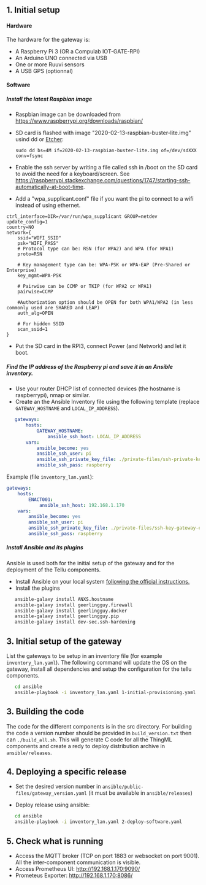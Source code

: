 
## 1. Initial setup

#### Hardware
The hardware for the gateway is:

* A Raspberry Pi 3 (OR a Compulab IOT-GATE-RPI)
* An Arduino UNO connected via USB
* One or more Ruuvi sensors
* A USB GPS (optionnal)


#### Software

##### Install the latest Raspbian image
 * Raspbian image can be downloaded from https://www.raspberrypi.org/downloads/raspbian/

 * SD card is flashed with image "2020-02-13-raspbian-buster-lite.img" usind dd or [Etcher](https://etcher.io): 
 
   `sudo dd bs=4M if=2020-02-13-raspbian-buster-lite.img of=/dev/sdXXX conv=fsync`

* Enable the ssh server by writing a file called ssh in /boot on the SD card to avoid the need for a keyboard/screen. See https://raspberrypi.stackexchange.com/questions/1747/starting-ssh-automatically-at-boot-time.

* Add a "wpa_supplicant.conf" file if you want the pi to connect to a wifi instead of using ethernet.
```
ctrl_interface=DIR=/var/run/wpa_supplicant GROUP=netdev
update_config=1
country=NO
network={
    ssid="WIFI_SSID"
    psk="WIFI_PASS"
    # Protocol type can be: RSN (for WPA2) and WPA (for WPA1)
    proto=RSN

    # Key management type can be: WPA-PSK or WPA-EAP (Pre-Shared or Enterprise)
    key_mgmt=WPA-PSK

    # Pairwise can be CCMP or TKIP (for WPA2 or WPA1)
    pairwise=CCMP

    #Authorization option should be OPEN for both WPA1/WPA2 (in less commonly used are SHARED and LEAP)
    auth_alg=OPEN

    # For hidden SSID
    scan_ssid=1
}
```

* Put the SD card in the RPI3, connect Power (and Network) and let it boot.

##### Find the IP address of the Raspberry pi and save it in an Ansible inventory.

 * Use your router DHCP list of connected devices (the hostname is raspberrypi), nmap or similar.
 * Create an the Ansible Inventory file using the following template (replace `GATEWAY_HOSTNAME` and `LOCAL_IP_ADDRESS`).

```yaml
   gateways:
       hosts:
           GATEWAY_HOSTNAME:
               ansible_ssh_host: LOCAL_IP_ADDRESS
       vars:
           ansible_become: yes
           ansible_ssh_user: pi
           ansible_ssh_private_key_file: ./private-files/ssh-private-key
           ansible_ssh_pass: raspberry
```
   
   
Example (file `inventory_lan.yaml`):

```yaml
gateways:
    hosts:
        ENACT001:
            ansible_ssh_host: 192.168.1.170
    vars:
        ansible_become: yes
        ansible_ssh_user: pi
        ansible_ssh_private_key_file: ./private-files/ssh-key-gateway-enact
        ansible_ssh_pass: raspberry
```

##### Install Ansible and its plugins

Ansible is used both for the initial setup of the gateway and for the deployment of the Tellu components.

 * Install Ansible on your local system [following the official instructions.](http://docs.ansible.com/ansible/latest/installation_guide/intro_installation.html#latest-releases-via-apt-ubuntu)
 * Install the plugins

```bash
   ansible-galaxy install ANXS.hostname
   ansible-galaxy install geerlingguy.firewall
   ansible-galaxy install geerlingguy.docker
   ansible-galaxy install geerlingguy.pip
   ansible-galaxy install dev-sec.ssh-hardening
```

## 3. Initial setup of the gateway 

List the gateways to be setup in an inventory file (for example `inventory_lan.yaml`). The following command will update the OS on the gateway, install all dependencies and setup the configuration for the tellu components.

```bash
   cd ansible
   ansible-playbook -i inventory_lan.yaml 1-initial-provisioning.yaml
```

## 3. Building the code

The code for the different components is in the src directory. For building the code a version number should be provided in `build_version.txt` then can `./build_all.sh`. This will generate C code for all the ThingML components and create a redy to deploy distribution archive in `ansible/releases`.

## 4. Deploying a specific release


* Set the desired version number in `ansible/public-files/gateway_version.yaml` (it must be available in `ansible/releases`)

*  Deploy release using ansible: 

```bash
   cd ansible
   ansible-playbook -i inventory_lan.yaml 2-deploy-software.yaml
```


## 5. Check what is running

* Access the MQTT broker (TCP on port 1883 or websocket on port 9001). All the inter-component communication is visible.
* Access Prometheus UI: http://192.168.1.170:9090/
* Prometeus Exporter: http://192.168.1.170:8086/
